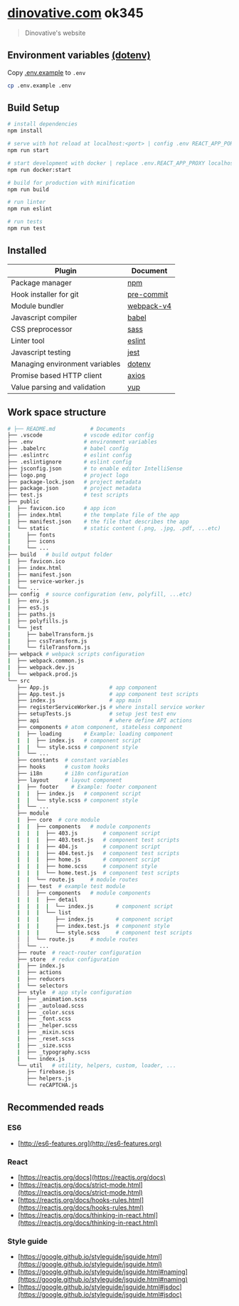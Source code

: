 # [dinovative.com](https://dinovative.com) ok345

> Dinovative's website

## Environment variables [(dotenv)](https://www.npmjs.com/package/dotenv)

Copy [.env.example](https://gitlab.dinovative.com/dinosysOrg/dinovative.com/blob/master/.env.example) to `.env`

``` bash
cp .env.example .env
```

## Build Setup

``` bash
# install dependencies
npm install

# serve with hot reload at localhost:<port> | config .env REACT_APP_PORT default 3000
npm run start

# start development with docker | replace .env.REACT_APP_PROXY localhost to host.docker.internal
npm run docker:start

# build for production with minification
npm run build

# run linter
npm run eslint

# run tests
npm run test
```

## Installed

|     Plugin          |     Document  |
|     ------------    |     -----------         |
| Package manager | [npm](https://www.npmjs.com/) |
| Hook installer for git | [pre-commit](https://github.com/observing/pre-commit) |
| Module bundler | [webpack-v4](https://v4.webpack.js.org/api) |
| Javascript compiler | [babel](https://babeljs.io/) |
| CSS preprocessor | [sass](https://sass-lang.com) |
| Linter tool | [eslint](https://eslint.org/) |
| Javascript testing | [jest](https://github.com/facebook/jest) |
| Managing environment variables | [dotenv](https://github.com/motdotla/dotenv) |
| Promise based HTTP client | [axios](https://github.com/axios/axios) |
| Value parsing and validation | [yup](https://www.npmjs.com/package/yup) |

## Work space structure

``` bash
# ├── README.md           # Documents
├── .vscode             # vscode editor config
├── .env                # environment variables
├── .babelrc            # babel config
├── .eslintrc           # eslint config
├── .eslintignore       # eslint config
├── jsconfig.json       # to enable editor IntelliSense
├── logo.png            # project logo
├── package-lock.json   # project metadata
├── package.json        # project metadata
├── test.js             # test scripts
├── public
|  ├── favicon.ico      # app icon
|  ├── index.html       # the template file of the app
|  ├── manifest.json    # the file that describes the app
|  └── static           # static content (.png, .jpg, .pdf, ...etc)
|     ├── fonts
|     ├── icons
|     └── ...
├── build   # build output folder
|  ├── favicon.ico
|  ├── index.html
|  ├── manifest.json
|  ├── service-worker.js
|  └── ...
├── config  # source configuration (env, polyfill, ...etc)
|  ├── env.js
|  ├── es5.js
|  ├── paths.js
|  ├── polyfills.js
|  └── jest
|     ├── babelTransform.js
|     ├── cssTransform.js
|     └── fileTransform.js
├── webpack # webpack scripts configuration
|  ├── webpack.common.js
|  ├── webpack.dev.js
|  └── webpack.prod.js
└── src
   ├── App.js                   # app component
   ├── App.test.js              # app component test scripts
   ├── index.js                 # app main
   ├── registerServiceWorker.js # where install service worker
   ├── setupTests.js            # setup jest test env
   ├── api                      # where define API actions
   ├── components # atom component, stateless component
   |  ├── loading       # Example: loading component
   |  |  ├── index.js   # component script
   |  |  └── style.scss # component style
   |  └── ...
   ├── constants  # constant variables
   ├── hooks      # custom hooks
   ├── i18n       # i18n configuration
   ├── layout     # layout component
   |  ├── footer    # Example: footer component
   |  |  ├── index.js   # component script
   |  |  └── style.scss # component style
   |  └── ...
   ├── module
   |  ├── core  # core module
   |  |  ├── components   # module components
   |  |  |  ├── 403.js        # component script
   |  |  |  ├── 403.test.js   # component test scripts
   |  |  |  ├── 404.js        # component script
   |  |  |  ├── 404.test.js   # component test scripts
   |  |  |  ├── home.js       # component script
   |  |  |  ├── home.scss     # component style
   |  |  |  └── home.test.js  # component test scripts
   |  |  └── route.js     # module routes
   |  ├── test  # example test module
   │  │  ├── components   # module components
   |  |  |  ├── detail
   |  |  |  |  └── index.js       # component script
   |  |  |  └── list
   |  |  |     ├── index.js       # component script
   |  |  |     ├── index.test.js  # component style
   |  |  |     └── style.scss     # component test scripts
   │  │  └── route.js     # module routes
   │  └── ...
   ├── route  # react-router configuration
   ├── store  # redux configuration
   |  ├── index.js
   |  ├── actions
   |  ├── reducers
   |  └── selectors
   ├── style  # app style configuration
   |  ├── _animation.scss
   |  ├── _autoload.scss
   |  ├── _color.scss
   |  ├── _font.scss
   |  ├── _helper.scss
   |  ├── _mixin.scss
   |  ├── _reset.scss
   |  ├── _size.scss
   |  ├── _typography.scss
   |  └── index.js
   └── util   # utility, helpers, custom, loader, ...
      ├── firebase.js
      ├── helpers.js
      └── reCAPTCHA.js
```

## Recommended reads

### ES6

- [http://es6-features.org](http://es6-features.org)

### React

- [https://reactjs.org/docs](https://reactjs.org/docs)
- [https://reactjs.org/docs/strict-mode.html](https://reactjs.org/docs/strict-mode.html)
- [https://reactjs.org/docs/hooks-rules.html](https://reactjs.org/docs/hooks-rules.html)
- [https://reactjs.org/docs/thinking-in-react.html](https://reactjs.org/docs/thinking-in-react.html)

### Style guide

- [https://google.github.io/styleguide/jsguide.html](https://google.github.io/styleguide/jsguide.html)
- [https://google.github.io/styleguide/jsguide.html#naming](https://google.github.io/styleguide/jsguide.html#naming)
- [https://google.github.io/styleguide/jsguide.html#jsdoc](https://google.github.io/styleguide/jsguide.html#jsdoc)
